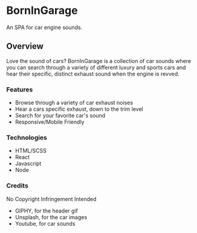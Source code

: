 # BornInGarage
An SPA for car engine sounds.

## Overview
Love the sound of cars? BornInGarage is a collection of car sounds where you can search through a variety of different luxury and sports cars and hear their specific, distinct exhaust sound when the engine is revved.

### Features
- Browse through a variety of car exhaust noises
- Hear a cars specific exhaust, down to the trim level
- Search for your favorite car's sound
- Responsive/Mobile Friendly

### Technologies
- HTML/SCSS
- React
- Javascript
- Node



### Credits
No Copyright Infringement Intended
- GIPHY, for the header gif
- Unsplash, for the car images
- Youtube, for car sounds

